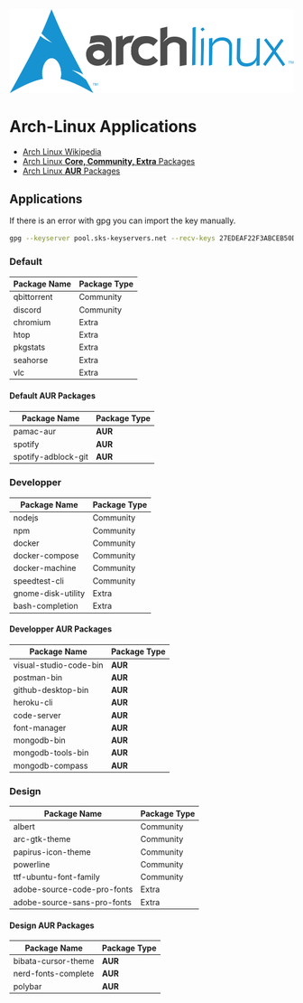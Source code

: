 <center>

![Arch-Linux](./arch_linux_banner.png)

</center>

# Arch-Linux Applications

* [Arch Linux Wikipedia](https://wiki.archlinux.org/)
* [Arch Linux **Core, Community, Extra** Packages](https://www.archlinux.org/packages/)
* [Arch Linux **AUR** Packages](https://aur.archlinux.org/packages/)

## Applications

If there is an error with gpg you can import the key manually.

```bash
gpg --keyserver pool.sks-keyservers.net --recv-keys 27EDEAF22F3ABCEB50DB9A125CC908FDB71E12C2
```


### Default

| Package Name | Package Type |
| --- | --- |
| qbittorrent | Community |
| discord | Community |
| chromium | Extra |
| htop | Extra |
| pkgstats | Extra |
| seahorse | Extra |
| vlc | Extra |

#### Default AUR Packages

| Package Name | Package Type |
| --- | --- |
| pamac-aur | **AUR** |
| spotify | **AUR** |
| spotify-adblock-git | **AUR** |

### Developper


| Package Name | Package Type |
| --- | --- |
| nodejs | Community |
| npm | Community |
| docker | Community |
| docker-compose | Community |
| docker-machine | Community |
| speedtest-cli | Community |
| gnome-disk-utility | Extra |
| bash-completion | Extra |

#### Developper AUR Packages

| Package Name | Package Type |
| --- | --- |
| visual-studio-code-bin | **AUR** |
| postman-bin | **AUR** |
| github-desktop-bin | **AUR** |
| heroku-cli | **AUR** |
| code-server | **AUR** |
| font-manager | **AUR** |
| mongodb-bin | **AUR** |
| mongodb-tools-bin | **AUR** |
| mongodb-compass | **AUR** |

### Design

| Package Name | Package Type |
| --- | --- |
| albert | Community |
| arc-gtk-theme | Community |
| papirus-icon-theme | Community |
| powerline | Community |
| ttf-ubuntu-font-family | Community |
| adobe-source-code-pro-fonts | Extra |
| adobe-source-sans-pro-fonts | Extra |

#### Design AUR Packages

| Package Name | Package Type |
| --- | --- |
| bibata-cursor-theme | **AUR** |
| nerd-fonts-complete | **AUR** |
| polybar | **AUR** |
